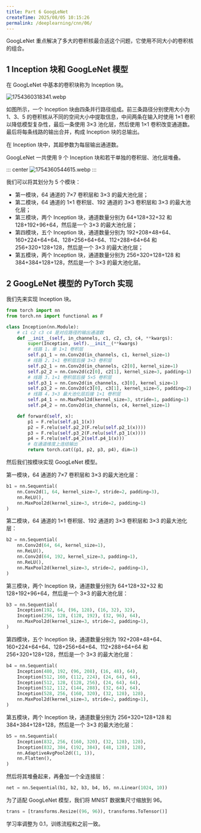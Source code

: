 ```yaml
---
title: Part 6 GoogLeNet
createTime: 2025/08/05 10:15:26
permalink: /deeplearning/cnn/06/
---
```


GoogLeNet 重点解决了多大的卷积核最合适这个问题，它使用不同大小的卷积核的组合。

## 1 Inception 块和 GoogLeNet 模型

在 GoogLeNet 中基本的卷积块称为 Inception 块。

![1754360318341.webp](https://oss.yoake.cc/art/deeplearning/1754360318341.webp)

如图所示，一个 Inception 块由四条并行路径组成。前三条路径分别使用大小为 1、3、5 的卷积核从不同的空间大小中提取信息，中间两条在输入时使用 1×1 卷积以降低模型复杂性，最后一条使用 3×3 池化层，然后使用 1×1 卷积改变通道数。最后将每条线路的输出合并，构成 Inception 块的总输出。

在 Inception 块中，其超参数为每层输出通道数。

GoogLeNet 一共使用 9 个 Inception 块和若干单独的卷积层、池化层堆叠。

::: center
![1754360544615.webp](https://oss.yoake.cc/art/deeplearning/1754360544615.webp)
:::

我们可以将其划分为 5 个模块：

- 第一模块，64 通道的 7×7 卷积层和 3×3 的最大池化层；
- 第二模块，64 通道的 1×1 卷积层、192 通道的 3×3 卷积层和 3×3 的最大池化层；
- 第三模块，两个 Inception 块，通道数量分别为 64+128+32+32 和 128+192+96+64，然后是一个 3×3 的最大池化层；
- 第四模块，五个 Inception 块，通道数量分别为 192+208+48+64、160+224+64+64、128+256+64+64、112+288+64+64 和 256+320+128+128，然后是一个 3×3 的最大池化层；
- 第五模块，两个 Inception 块，通道数量分别为 256+320+128+128 和 384+384+128+128，然后是一个 3×3 的最大池化层。

## 2 GoogLeNet 模型的 PyTorch 实现

我们先来实现 Inception 块。

```py
from torch import nn
from torch.nn import functional as F

class Inception(nn.Module):
    # c1 c2 c3 c4 是对应路径的输出通道数
    def __init__(self, in_channels, c1, c2, c3, c4, **kwargs):
        super(Inception, self).__init__(**kwargs)
        # 线路 1，单 1×1 卷积层
        self.p1_1 = nn.Conv2d(in_channels, c1, kernel_size=1)
        # 线路 2，1×1 卷积层后接 3×3 卷积层
        self.p2_1 = nn.Conv2d(in_channels, c2[0], kernel_size=1)
        self.p2_2 = nn.Conv2d(c2[0], c2[1], kernel_size=3, padding=1)
        # 线路 3，1×1 卷积层后接 5×5 卷积层
        self.p3_1 = nn.Conv2d(in_channels, c3[0], kernel_size=1)
        self.p3_2 = nn.Conv2d(c3[0], c3[1], kernel_size=5, padding=2)
        # 线路 4，3×3 最大池化层后接 1×1 卷积层
        self.p4_1 = nn.MaxPool2d(kernel_size=3, stride=1, padding=1)
        self.p4_2 = nn.Conv2d(in_channels, c4, kernel_size=1)

    def forward(self, x):
        p1 = F.relu(self.p1_1(x))
        p2 = F.relu(self.p2_2(F.relu(self.p2_1(x))))
        p3 = F.relu(self.p3_2(F.relu(self.p3_1(x))))
        p4 = F.relu(self.p4_2(self.p4_1(x)))
        # 在通道维度上连结输出
        return torch.cat((p1, p2, p3, p4), dim=1)
```

然后我们按模块实现 GoogLeNet 模型。

第一模块，64 通道的 7×7 卷积层和 3×3 的最大池化层：

```py
b1 = nn.Sequential(
    nn.Conv2d(1, 64, kernel_size=7, stride=2, padding=3),
    nn.ReLU(),
    nn.MaxPool2d(kernel_size=3, stride=2, padding=1)
)
```

第二模块，64 通道的 1×1 卷积层、192 通道的 3×3 卷积层和 3×3 的最大池化层：

```py
b2 = nn.Sequential(
    nn.Conv2d(64, 64, kernel_size=1),
    nn.ReLU(),
    nn.Conv2d(64, 192, kernel_size=3, padding=1),
    nn.ReLU(),
    nn.MaxPool2d(kernel_size=3, stride=2, padding=1),
)
```

第三模块，两个 Inception 块，通道数量分别为 64+128+32+32 和 128+192+96+64，然后是一个 3×3 的最大池化层：

```py
b3 = nn.Sequential(
    Inception(192, 64, (96, 128), (16, 32), 32),
    Inception(256, 128, (128, 192), (32, 96), 64),
    nn.MaxPool2d(kernel_size=3, stride=2, padding=1),
)
```

第四模块，五个 Inception 块，通道数量分别为 192+208+48+64、160+224+64+64、128+256+64+64、112+288+64+64 和 256+320+128+128，然后是一个 3×3 的最大池化层：

```py
b4 = nn.Sequential(
    Inception(480, 192, (96, 208), (16, 48), 64),
    Inception(512, 160, (112, 224), (24, 64), 64),
    Inception(512, 128, (128, 256), (24, 64), 64),
    Inception(512, 112, (144, 288), (32, 64), 64),
    Inception(528, 256, (160, 320), (32, 128), 128),
    nn.MaxPool2d(kernel_size=3, stride=2, padding=1),
)
```

第五模块，两个 Inception 块，通道数量分别为 256+320+128+128 和 384+384+128+128，然后是一个 3×3 的最大池化层：

```py
b5 = nn.Sequential(
    Inception(832, 256, (160, 320), (32, 128), 128),
    Inception(832, 384, (192, 384), (48, 128), 128),
    nn.AdaptiveAvgPool2d((1, 1)),
    nn.Flatten(),
)
```

然后将其堆叠起来，再叠加一个全连接层：

```py
net = nn.Sequential(b1, b2, b3, b4, b5, nn.Linear(1024, 10))
```

为了适配 GoogLeNet 模型，我们将 MNIST 数据集尺寸缩放到 96。

```py
trans = [transforms.Resize((96, 96)), transforms.ToTensor()]
```

学习率调整为 0.1，训练流程和之前一致。